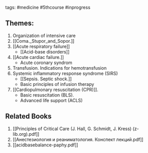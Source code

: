 tags: #medicine #5thcourse #inprogress

## Themes:
1. Organization of intensive care
2. [[Coma._Stupor_and_Sopor.]]
3. [[Acute respiratory failure]]
	- [[Acid-base disorders]]
4. [[Acute cardiac failure.]]
	- Acute coronary syndrom
5. Transfusion. Indications for hemotransfusion
6. Systemic inflammatory response syndrome (SIRS)
	- [[Sepsis. Septic shock.]]
	- Basic principles of infusion therapy
7. [[Cardiopulmonary resuscitation (CPR)]]. 
	 - Basic resuscitation (BLS). 
	 - Advanced life support (ACLS)

## Related Books
1. [[Principles of Critical Care (J. Hall, G. Schmidt, J. Kress) (z-lib.org).pdf]]
2. [[Анестезиология и реаниматология. Конспект лекций.pdf]]
3. [[acidbasebalance-paphy.pdf]]
